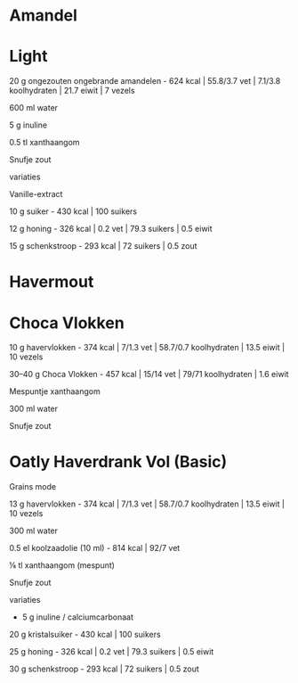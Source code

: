 # Amandel

# Light

20 g ongezouten ongebrande amandelen - 624 kcal | 55.8/3.7 vet | 7.1/3.8 koolhydraten | 21.7 eiwit | 7 vezels

600 ml water

5 g inuline

0.5 tl xanthaangom

Snufje zout

  

variaties

Vanille-extract

10 g suiker - 430 kcal | 100 suikers

12 g honing - 326 kcal | 0.2 vet | 79.3 suikers | 0.5 eiwit

15 g schenkstroop - 293 kcal | 72 suikers | 0.5 zout

# Havermout
# Choca Vlokken

10 g havervlokken - 374 kcal | 7/1.3 vet | 58.7/0.7 koolhydraten | 13.5 eiwit | 10 vezels

30–40 g Choca Vlokken - 457 kcal | 15/14 vet | 79/71 koolhydraten | 1.6 eiwit

Mespuntje xanthaangom

300 ml water

Snufje zout

  

# Oatly Haverdrank Vol (Basic)

Grains mode

13 g havervlokken - 374 kcal | 7/1.3 vet | 58.7/0.7 koolhydraten | 13.5 eiwit | 10 vezels

300 ml water

0.5 el koolzaadolie (10 ml) - 814 kcal | 92/7 vet

⅛ tl xanthaangom (mespunt)

Snufje zout

  

variaties

+ 5 g inuline / calciumcarbonaat

20 g kristalsuiker - 430 kcal | 100 suikers

25 g honing - 326 kcal | 0.2 vet | 79.3 suikers | 0.5 eiwit

30 g schenkstroop - 293 kcal | 72 suikers | 0.5 zout